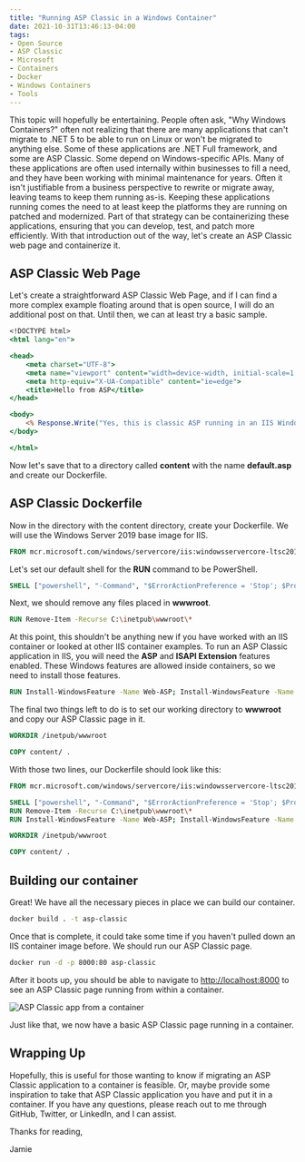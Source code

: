 ```yaml
---
title: "Running ASP Classic in a Windows Container"
date: 2021-10-31T13:46:13-04:00
tags:
- Open Source
- ASP Classic
- Microsoft
- Containers
- Docker
- Windows Containers
- Tools
---
```


This topic will hopefully be entertaining. People often ask, "Why Windows Containers?" often not realizing that there are many applications that can't migrate to .NET 5 to be able to run on Linux or won't be migrated to anything else. Some of these applications are .NET Full framework, and some are ASP Classic. Some depend on Windows-specific APIs. Many of these applications are often used internally within businesses to fill a need, and they have been working with minimal maintenance for years. Often it isn't justifiable from a business perspective to rewrite or migrate away, leaving teams to keep them running as-is. Keeping these applications running comes the need to at least keep the platforms they are running on patched and modernized. Part of that strategy can be containerizing these applications, ensuring that you can develop, test, and patch more efficiently. With that introduction out of the way, let's create an ASP Classic web page and containerize it.

## ASP Classic Web Page

Let's create a straightforward ASP Classic Web Page, and if I can find a more complex example floating around that is open source, I will do an additional post on that. Until then, we can at least try a basic sample.

```ASP
<!DOCTYPE html>
<html lang="en">

<head>
    <meta charset="UTF-8">
    <meta name="viewport" content="width=device-width, initial-scale=1.0">
    <meta http-equiv="X-UA-Compatible" content="ie=edge">
    <title>Hello from ASP</title>
</head>

<body>
    <% Response.Write("Yes, this is classic ASP running in an IIS Windows Container.") %>
</body>

</html>
```

Now let's save that to a directory called **content** with the name **default.asp** and create our Dockerfile.

## ASP Classic Dockerfile

Now in the directory with the content directory, create your Dockerfile. We will use the Windows Server 2019 base image for IIS.

```Dockerfile
FROM mcr.microsoft.com/windows/servercore/iis:windowsservercore-ltsc2019
```

Let's set our default shell for the **RUN** command to be PowerShell.

```Dockerfile
SHELL ["powershell", "-Command", "$ErrorActionPreference = 'Stop'; $ProgressPreference = 'SilentlyContinue';"]
```

Next, we should remove any files placed in **wwwroot**.

```Dockerfile
RUN Remove-Item -Recurse C:\inetpub\wwwroot\*
```

At this point, this shouldn't be anything new if you have worked with an IIS container or looked at other IIS container examples. To run an ASP Classic application in IIS, you will need the **ASP** and **ISAPI Extension** features enabled. These Windows features are allowed inside containers, so we need to install those features.

```Dockerfile
RUN Install-WindowsFeature -Name Web-ASP; Install-WindowsFeature -Name Web-ISAPI-Ext
```

The final two things left to do is to set our working directory to **wwwroot** and copy our ASP Classic page in it.

```Dockerfile
WORKDIR /inetpub/wwwroot

COPY content/ .
```

With those two lines, our Dockerfile should look like this:

```Dockerfile
FROM mcr.microsoft.com/windows/servercore/iis:windowsservercore-ltsc2019

SHELL ["powershell", "-Command", "$ErrorActionPreference = 'Stop'; $ProgressPreference = 'SilentlyContinue';"]
RUN Remove-Item -Recurse C:\inetpub\wwwroot\*
RUN Install-WindowsFeature -Name Web-ASP; Install-WindowsFeature -Name Web-ISAPI-Ext

WORKDIR /inetpub/wwwroot

COPY content/ .
```

## Building our container

Great! We have all the necessary pieces in place we can build our container.

```Bash
docker build . -t asp-classic
```

Once that is complete, it could take some time if you haven't pulled down an IIS container image before. We should run our ASP Classic page.

```Bash
docker run -d -p 8000:80 asp-classic
```

After it boots up, you should be able to navigate to [http://localhost:8000](http://localhost:8000) to see an ASP Classic page running from within a container.

![ASP Classic app from a container](/images/other-posts/aspcontainer.png)

Just like that, we now have a basic ASP Classic page running in a container.

## Wrapping Up

Hopefully, this is useful for those wanting to know if migrating an ASP Classic application to a container is feasible. Or, maybe provide some inspiration to take that ASP Classic application you have and put it in a container. If you have any questions, please reach out to me through GitHub, Twitter, or LinkedIn, and I can assist.

Thanks for reading,

Jamie
